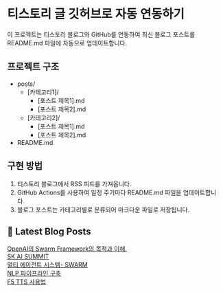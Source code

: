 
# 티스토리 글 깃허브로 자동 연동하기

이 프로젝트는 티스토리 블로그와 GitHub를 연동하여 최신 블로그 포스트를 README.md 파일에 자동으로 업데이트합니다.

## 프로젝트 구조

- posts/
  - [카테고리1]/
    - [포스트 제목1].md
    - [포스트 제목2].md
  - [카테고리2]/
    - [포스트 제목1].md
    - [포스트 제목2].md
- README.md

## 구현 방법

1. 티스토리 블로그에서 RSS 피드를 가져옵니다.
2. GitHub Actions를 사용하여 일정 주기마다 README.md 파일을 업데이트합니다.
3. 블로그 포스트는 카테고리별로 분류되어 마크다운 파일로 저장됩니다.

## 📕 Latest Blog Posts

<a href="https://eunmastudio.tistory.com/23">OpenAI의 Swarm Framework의 목적과 이해.</a></br><a href="https://eunmastudio.tistory.com/22">SK AI SUMMIT</a></br><a href="https://eunmastudio.tistory.com/21">멀티 에이전트 시스템- SWARM</a></br><a href="https://eunmastudio.tistory.com/20">NLP 파이프라인 구축</a></br><a href="https://eunmastudio.tistory.com/19">F5 TTS 사용법</a></br>